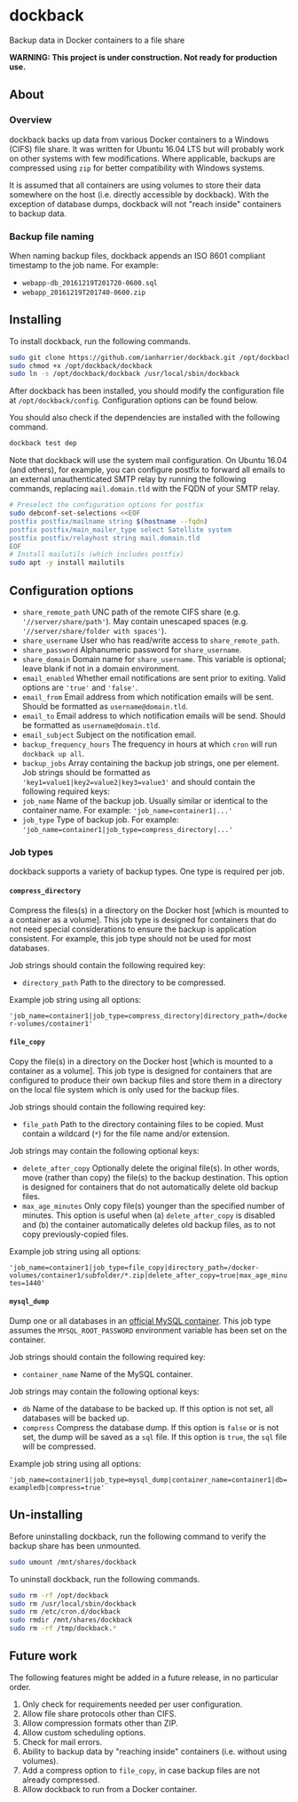 # dockback

Backup data in Docker containers to a file share

**WARNING: This project is under construction. Not ready for production use.**

## About

### Overview

dockback backs up data from various Docker containers to a Windows (CIFS) file share. It was written for Ubuntu 16.04 LTS but will probably work on other systems with few modifications. Where applicable, backups are compressed using `zip` for better compatibility with Windows systems.

It is assumed that all containers are using volumes to store their data somewhere on the host (i.e. directly accessible by dockback). With the exception of database dumps, dockback will not "reach inside" containers to backup data.

### Backup file naming

When naming backup files, dockback appends an ISO 8601 compliant timestamp to the job name. For example:

* `webapp-db_20161219T201720-0600.sql`
* `webapp_20161219T201740-0600.zip`

## Installing

To install dockback, run the following commands.

```bash
sudo git clone https://github.com/ianharrier/dockback.git /opt/dockback
sudo chmod +x /opt/dockback/dockback
sudo ln -s /opt/dockback/dockback /usr/local/sbin/dockback
```

After dockback has been installed, you should modify the configuration file at `/opt/dockback/config`. Configuration options can be found below.

You should also check if the dependencies are installed with the following command.

```bash
dockback test dep
```

Note that dockback will use the system mail configuration. On Ubuntu 16.04 (and others), for example, you can configure postfix to forward all emails to an external unauthenticated SMTP relay by running the following commands, replacing `mail.domain.tld` with the FQDN of your SMTP relay.

```bash
# Preselect the configuration options for postfix
sudo debconf-set-selections <<EOF
postfix postfix/mailname string $(hostname --fqdn)
postfix postfix/main_mailer_type select Satellite system
postfix postfix/relayhost string mail.domain.tld
EOF
# Install mailutils (which includes postfix)
sudo apt -y install mailutils
```

## Configuration options

* `share_remote_path` UNC path of the remote CIFS share (e.g. `'//server/share/path'`). May contain unescaped spaces (e.g. `'//server/share/folder with spaces'`).
* `share_username` User who has read/write access to `share_remote_path`.
* `share_password` Alphanumeric password for `share_username`.
* `share_domain` Domain name for `share_username`. This variable is optional; leave blank if not in a domain environment.
* `email_enabled` Whether email notifications are sent prior to exiting. Valid options are `'true'` and `'false'`.
* `email_from` Email address from which notification emails will be sent. Should be formatted as `username@domain.tld`.
* `email_to` Email address to which notification emails will be send. Should be formatted as `username@domain.tld`.
* `email_subject` Subject on the notification email.
* `backup_frequency_hours` The frequency in hours at which `cron` will run `dockback up all`.
* `backup_jobs` Array containing the backup job strings, one per element. Job strings should be formatted as `'key1=value1|key2=value2|key3=value3'` and should contain the following required keys:
 * `job_name` Name of the backup job. Usually similar or identical to the container name. For example: `'job_name=container1|...'`
 * `job_type` Type of backup job. For example: `'job_name=container1|job_type=compress_directory|...'`

### Job types

dockback supports a variety of backup types. One type is required per job.

#### `compress_directory`

Compress the files(s) in a directory on the Docker host [which is mounted to a container as a volume]. This job type is designed for containers that do not need special considerations to ensure the backup is application consistent. For example, this job type should not be used for most databases.

Job strings should contain the following required key:

* `directory_path` Path to the directory to be compressed.

Example job string using all options:

`'job_name=container1|job_type=compress_directory|directory_path=/docker-volumes/container1'`

#### `file_copy`

Copy the file(s) in a directory on the Docker host [which is mounted to a container as a volume]. This job type is designed for containers that are configured to produce their own backup files and store them in a directory on the local file system which is only used for the backup files.

Job strings should contain the following required key:

* `file_path` Path to the directory containing files to be copied. Must contain a wildcard (`*`) for the file name and/or extension.

Job strings may contain the following optional keys:

* `delete_after_copy` Optionally delete the original file(s). In other words, move (rather than copy) the file(s) to the backup destination. This option is designed for containers that do not automatically delete old backup files.
* `max_age_minutes` Only copy file(s) younger than the specified number of minutes. This option is useful when (a) `delete_after_copy` is disabled and (b) the container automatically deletes old backup files, as to not copy previously-copied files.

Example job string using all options:

`'job_name=container1|job_type=file_copy|directory_path=/docker-volumes/container1/subfolder/*.zip|delete_after_copy=true|max_age_minutes=1440'`

#### `mysql_dump`

Dump one or all databases in an [official MySQL container](https://hub.docker.com/_/mysql/). This job type assumes the `MYSQL_ROOT_PASSWORD` environment variable has been set on the container.

Job strings should contain the following required key:

* `container_name` Name of the MySQL container.

Job strings may contain the following optional keys:

* `db` Name of the database to be backed up. If this option is not set, all databases will be backed up.
* `compress` Compress the database dump. If this option is `false` or is not set, the dump will be saved as a `sql` file. If this option is `true`, the `sql` file will be compressed.

Example job string using all options:

`'job_name=container1|job_type=mysql_dump|container_name=container1|db=exampledb|compress=true'`

## Un-installing

Before uninstalling dockback, run the following command to verify the backup share has been unmounted.

```bash
sudo umount /mnt/shares/dockback
```

To uninstall dockback, run the following commands.

```bash
sudo rm -rf /opt/dockback
sudo rm /usr/local/sbin/dockback
sudo rm /etc/cron.d/dockback
sudo rmdir /mnt/shares/dockback
sudo rm -rf /tmp/dockback.*
```

## Future work

The following features might be added in a future release, in no particular order.

1. Only check for requirements needed per user configuration.
2. Allow file share protocols other than CIFS.
3. Allow compression formats other than ZIP.
4. Allow custom scheduling options.
5. Check for mail errors.
6. Ability to backup data by "reaching inside" containers (i.e. without using volumes).
7. Add a compress option to `file_copy`, in case backup files are not already compressed.
8. Allow dockback to run from a Docker container.

